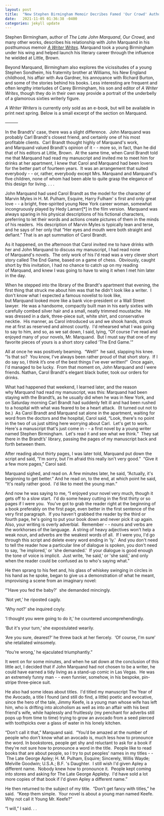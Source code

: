 ```yaml
---
layout: post
title:  "New Stephen Birmingham Memoir Decribes Famed 'Our Crowd' Author's Relationsip with Marquand"
date:   2021-11-05 01:36:38 -0400
categories: jekyll update
---
```

Stephen Birmingham, author of *The Late John Marquand*, *Our Crowd*, and many other works, describes his relationship with John Marquand in his posthumous memoir [*A Writer Writes*](https://www.amazon.com/Writer-Writes-Birmingham-Historian-Best-Selling/dp/1493061909).  Marquand took a young Birmingham under his wing and helped launch his literary career through the influence he wielded at Little, Brown.


Beyond Marquand, Birmingham also explores the vicissitudes of a young Stephen Sondheim, his fraternity brother at Williams, his New England childhood, his affair with Ava Gardner, his annoyance with Richard Burton, and some of the stories behind his books. Less interesting are frequent and often lengthy interludes of Carey Birmingham, his son and editor of *A Writer Writes*, though they do in their own way provide a portrait of the underbelly of a glamorous sixties writerly figure.

*A Writer Writers* is currently only sold as an e-book, but will be available in print next spring. Below is a small excerpt of the section on Marquand.


———

In the Brandt’s' case, there was a slight difference.  John Marquand was probably Carl Brandt's closest friend, and certainly one of his most profitable clients.  Carl Brandt thought highly of Marquand's work, and Marquand valued Brandt's opinion of it - - more so, in fact, than he did that of his editors at Little, Brown.  At the same time, when Carol Brandt told me that Marquand had read my manuscript and invited me to meet him for drinks at her apartment, I knew that Carol and Marquand had been lovers for the better part of fourteen years.  It was an arrangement that suited everybody - - or, rather, everybody except Mrs. Marquand and Marquand's five children, none of whom had been able to quite grasp the elegance of this design for living. . . .

John Marquand had used Carol Brandt as the model for the character of Marvin Myles in H. M. Pulham, Esquire, Harry Fulham' s first and only great love - - a bright, free-spirited young New York career woman, somewhat incongruously played by Hedy Lamarr[*] in the film version.  Marquand was always sparing in his physical descriptions of his fictional characters, preferring to let their words and actions create pictures of them in the minds of his readers.  His description of Marvin Myles is typically lean and terse, and he says of her only that “Her eyes and mouth were both straight and defiant.” That is an apt summation of Carol Brandt.



As it happened, on the afternoon that Carol invited me to have drinks with her and John Marquand to discuss my manuscript, I had read none of Marquand's novels.  The only work of his I'd read was a very clever short story called The End Game, based on a game of chess.  Obviously, caught short by this invitation, I had no chance to catch up on my reading of Marquand, and knew I was going to have to wing it when I met him later in the day.



When he stepped into the library of the Brandt's apartment that evening, the first thing that struck me about him was that he didn't look like a writer.  I don't know what I expected a famous novelist to look like, but Marquand looked more like a bank vice-president or a Wall Street lawyer.  He was a handsome, compactly built man in his early sixties with carefully combed silver hair and a small, neatly trimmed moustache.  He was dressed in a dark, three-piece suit, white shirt, and conservative necktie.  His manner, as Carol introduced us and we shook hands, struck me at first as reserved and almost courtly.  I'd rehearsed what I was going to say to him, and so, as we sat down, I said, lying, “Of course I've read and enjoyed many of your novels, Mr. Marquand.  But I must say that one of my favorite pieces of yours is a short story called ‘The End Game.’” 



All at once he was positively beaming.  “Well!”  he said, slapping his knee.  “Is that so?  You know, I've always been rather proud of that short story.  If I do say so, I think it’s one of the best things I've ever written!”  Once again, I'd managed to be lucky.  From that moment on, John Marquand and I were friends. Nathan, Carol Brandt's elegant black butler, took our orders for drinks.



What had happened that weekend, I learned later, and the reason why Marquand had read my manuscript, was this: Marquand had been staying with the Brandt’s, as he usually did when he was in New York, and on Saturday morning Carl Brandt had suddenly felt ill and had been rushed to a hospital with what was feared to be a heart attack.  (It turned out not to be.)  As Carol Brandt and Marquand sat alone in the apartment, waiting for word from the doctors and the hospital, Carol said, “Look, there's no point in the two of us just sitting here worrying about Carl.  Let's get to work.  Here's a manuscript that's just come in - - a first novel by a young writer named Stephen Birmingham.  Let's read it and see what we think.”  They sat there in the Brandt’s' library, passing the pages of my manuscript back and forth between them.



After reading about thirty pages, I was later told, Marquand put down the script and said, “I'm sorry, but I'm afraid this really isn't very good.”  “Give it a few more pages,” Carol said.



Marquand sighed, and read on. A few minutes later, he said, “Actually, it's beginning to get better.” And he read on, to the end, at which point he said, “It's really rather good.  I'd like to meet the young man.” 



And now he was saying to me, “I enjoyed your novel very much, though it gets off to a slow start.  I'd do some heavy cutting in the first thirty or so pages if I were you.  You've got to grab the reader right at the beginning of a book preferably on the first page, even better in the first sentence of the very first paragraph.  If you haven't grabbed the reader by the third or fourth page, he's going to put your book down and never pick it up again.  Also, your writing is overly adverbial.  Remember - - nouns and verbs are the workhorses of the language.  A string of heavy adjectives won't help a weak noun, and adverbs are the weakest words of all.  If I were you, I'd go through this script and delete every word ending in 'ly.'  And you don't need to tell the reader how a particular line of dialogue is spoken, you don't need to say, 'he implored,' or 'she demanded.'  If your dialogue is good enough the tone of voice is implicit.  Just write, 'he said,' or 'she said,' and only when the reader could be confused as to who's saying what.” 



He then sprang to his feet and, his glass of whiskey swinging in circles in his hand as he spoke, began to give us a demonstration of what he meant, improvising a scene from an imaginary novel:



“’Have you fed the baby?’  she demanded mincingly.

‘Not yet,’ he riposted cagily.

‘Why not?’ she inquired coyly.

‘I thought you were going to do it,’ he countered uncomprehendingly.

‘But it's your turn,’ she expostulated wearily.

‘Are you sure, dearest?’ he threw back at her fiercely.  ‘Of course, I'm sure’ she retaliated winsomely.

‘You’re wrong,’ he ejaculated triumphantly.”



It went on for some minutes, and when he sat down at the conclusion of this little act, I decided that if John Marquand had not chosen to be a writer, he could have earned a tidy living as a stand-up comic in Las Vegas.  He was an extremely funny man - - even funnier, somehow, in his bespoke, pin-stripe three-piece suit.



He also had some ideas about titles.  I'd titled my manuscript The Year of the Avocado, a title I found (and still do find, a little) poetic and evocative, since the hero of the tale, Jimmy Keefe, is a young man whose wife has left him, who is drifting into alcoholism as well as into an affair with his best friend's wife, while haplessly and fruitlessly (my penchant for adverbs still pops up from time to time) trying to grow an avocado from a seed pierced with toothpicks over a glass of water in his lonely kitchen.



“Don’t call it that,” Marquand said.  “You’d be amazed at the number of people who don't know what an avocado is, much less how to pronounce the word. In bookstores, people get shy and reluctant to ask for a book if they're not sure how to pronounce a word in the title.  People like to read books that are about people, so I try to put peoples' names in my titles - - The Late George Apley; H. M. Pulham, Esquire; Sincerely, Willis Wayde; Melville Goodwin; U.S.A.; B.F. 's Daughter.  I still wish I'd given Apley a different name.  Nobody knew how to pronounce it.  People kept coming into stores and asking for The Late George Appleby.  I'd have sold a lot more copies of that book if I'd given Apley a different name.” 



He then returned to the subject of my title.  “Don’t get fancy with titles,” he said.  “Keep them simple.  Your novel is about a young man named Keefe.  Why not call it Young Mr. Keefe?” 



“I will,” I said. . . 

